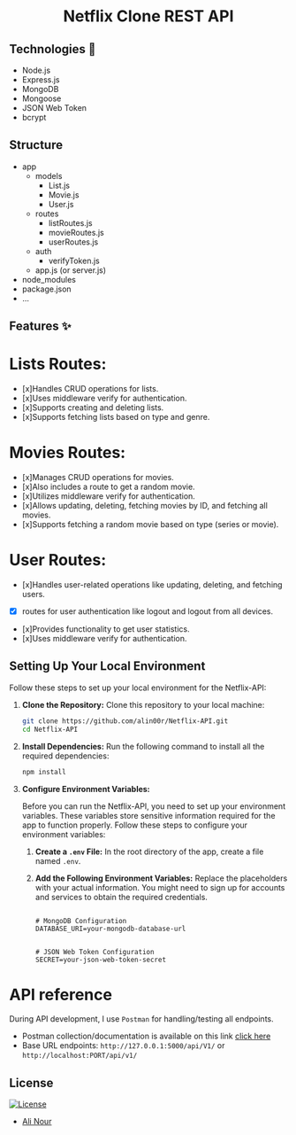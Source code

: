 <h1 align="center">
  Netflix Clone REST API
</h1>

## Technologies 🚀

- Node.js
- Express.js
- MongoDB
- Mongoose
- JSON Web Token
- bcrypt

## Structure

- app
  - models
    - List.js
    - Movie.js
    - User.js
  - routes
    - listRoutes.js
    - movieRoutes.js
    - userRoutes.js
  - auth
    - verifyToken.js
  - app.js (or server.js)
- node_modules
- package.json
- ...

## Features ✨

# Lists Routes:

- [x]Handles CRUD operations for lists.
- [x]Uses middleware verify for authentication.
- [x]Supports creating and deleting lists.
- [x]Supports fetching lists based on type and genre.

# Movies Routes:

- [x]Manages CRUD operations for movies.
- [x]Also includes a route to get a random movie.
- [x]Utilizes middleware verify for authentication.
- [x]Allows updating, deleting, fetching movies by ID, and fetching all movies.
- [x]Supports fetching a random movie based on type (series or movie).

# User Routes:

- [x]Handles user-related operations like updating, deleting, and fetching users.
- [x] routes for user authentication like logout and logout from all devices.
- [x]Provides functionality to get user statistics.
- [x]Uses middleware verify for authentication.

## Setting Up Your Local Environment

Follow these steps to set up your local environment for the Netflix-API:

1. **Clone the Repository:**
   Clone this repository to your local machine:
   ```bash
   git clone https://github.com/alin00r/Netflix-API.git
   cd Netflix-API
   ```
2. **Install Dependencies:**
   Run the following command to install all the required dependencies:
   ```bash
   npm install
   ```
3. **Configure Environment Variables:**

   Before you can run the Netflix-API, you need to set up your environment variables. These variables store sensitive information required for the app to function properly. Follow these steps to configure your environment variables:

   1. **Create a `.env` File:**
      In the root directory of the app, create a file named `.env`.

   2. **Add the Following Environment Variables:**
      Replace the placeholders with your actual information. You might need to sign up for accounts and services to obtain the required credentials.

      ```dotenv

      # MongoDB Configuration
      DATABASE_URI=your-mongodb-database-url


      # JSON Web Token Configuration
      SECRET=your-json-web-token-secret

      ```

# API reference

During API development, I use `Postman` for handling/testing all endpoints.

- Postman collection/documentation is available on this link [click here](https://documenter.getpostman.com/view/28708948/2s9YRGw8PW)
- Base URL endpoints: `http://127.0.0.1:5000/api/V1/` or `http://localhost:PORT/api/v1/`

## License

[![License](https://img.shields.io/:License-MIT-blue.svg?style=flat-square)](http://badges.mit-license.org)

- [Ali Nour](https://github.com/alin00r)
